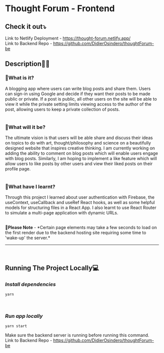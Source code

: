 # <b>Thought Forum - Frontend</b>

## <b>Check it out⤵️</b>

Link to Netlify Deployment - https://thought-forum.netlify.app/  
Link to Backend Repo - https://github.com/DidierOsindero/thoughtForum-be

## <b>Description✍🏾</b>

### <b>💭What is it?</b>

A blogging app where users can write blog posts and share them. Users can sign-in using Google and decide if they want their posts to be made public or private. If a post is public, all other users on the site will be able to view it while the private setting limits viewing access to the author of the post, allowing users to keep a private collection of posts.
<br/><br/>

### <b>💭What will it be?</b>

The ultimate vision is that users will be able share and discuss their ideas on topics to do with art, thought/philosophy and science on a beautifully designed website that inspires creative thinking. I am currently working on adding the ability to comment on blog posts which will enable users engage with blog posts. Similarly, I am hoping to implement a like feature which will allow users to like posts by other users and view their liked posts on their profile page.
<br/><br/>

### <b>💭What have I learnt?</b>

Through this project I learned about user authentication with Firebase, the useContext, useCallback and useRef React hooks, as well as some helpful models for structuring files in a React App. I also learnt to use React Router to simulate a multi-page application with dynamic URLs.

<br/>
<b>🚨Please Note</b> - *Certain page elements may take a few seconds to load on the first render due to the backend hosting site requiring some time to 'wake-up' the server.*
<hr />
<br/>

## <b>Running The Project Locally💻</b>

### <b><i>Install dependencies</i></b>

```
yarn
```

<br/>

### <b><i>Run app locally</i></b>

```
yarn start
```

Make sure the backend server is running before running this command. <br/>
Link to Backend Repo - https://github.com/DidierOsindero/thoughtForum-be
